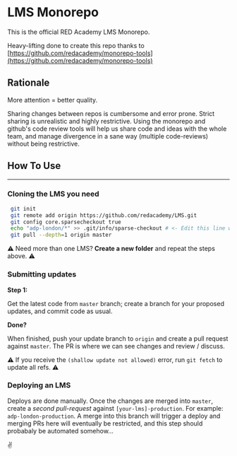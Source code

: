 # LMS Monorepo

This is the official RED Academy LMS Monorepo.

Heavy-lifting done to create this repo thanks to [https://github.com/redacademy/monorepo-tools](https://github.com/redacademy/monorepo-tools)

## Rationale

More attention = better quality.

Sharing changes between repos is cumbersome and error prone. Strict sharing is unrealistic and highly restrictive. Using the monorepo and github's code review tools will help us share code and ideas with the whole team, and manage divergence in a sane way (multiple code-reviews) without being restrictive.


## How To Use

---
### Cloning the LMS you need

```bash
 git init
 git remote add origin https://github.com/redacademy/LMS.git
 git config core.sparsecheckout true
 echo "adp-london/*" >> .git/info/sparse-checkout # <- Edit this line with the LMS subfolder you need from this repo.
 git pull --depth=1 origin master
```
⚠️ Need more than one LMS? **Create a new folder** and repeat the steps above. ⚠️

### Submitting updates

**Step 1:**

Get the latest code from `master` branch; create a branch for your proposed updates, and commit code as usual. 

**Done?**

When finished, push your update branch to `origin` and create a pull request against `master`. 
The PR is where we can see changes and review / discuss.

⚠️ If you receive the `(shallow update not allowed)` error, run `git fetch` to update all refs. ⚠️

### Deploying an LMS

Deploys are done manually. Once the changes are merged into `master`, create a *second pull-request* against `[your-lms]-production`. For example: `adp-london-production`. A merge into this branch will trigger a deploy and merging PRs here will eventually be restricted, and this step should probabaly be automated somehow...

✌️
